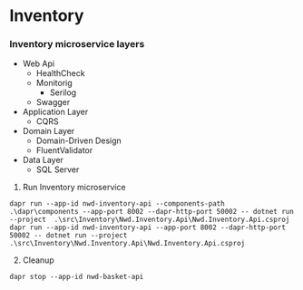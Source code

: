 # Inventory

### Inventory microservice layers 
* Web Api
  * HealthCheck
  * Monitorig
    * Serilog
  * Swagger
* Application Layer
  * CQRS
* Domain Layer
  * Domain-Driven Design
  * FluentValidator
* Data Layer
  * SQL Server

1. Run Inventory microservice
```
dapr run --app-id nwd-inventory-api --components-path .\dapr\components --app-port 8002 --dapr-http-port 50002 -- dotnet run --project  .\src\Inventory\Nwd.Inventory.Api\Nwd.Inventory.Api.csproj
dapr run --app-id nwd-inventory-api --app-port 8002 --dapr-http-port 50002 -- dotnet run --project  .\src\Inventory\Nwd.Inventory.Api\Nwd.Inventory.Api.csproj
```

2. Cleanup
```
dapr stop --app-id nwd-basket-api
```